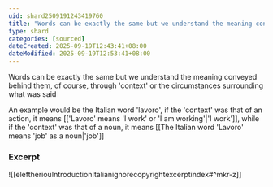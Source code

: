 ```yaml
---
uid: shard2509191243419760
title: "Words can be exactly the same but we understand the meaning conveyed behind them because of the 'context' or the circumstances surrounding what was said"
type: shard
categories: [sourced]
dateCreated: 2025-09-19T12:43:41+08:00
dateModified: 2025-09-19T12:53:41+08:00
---
```

Words can be exactly the same but we understand the meaning conveyed behind them, of course, through 'context' or the circumstances surrounding what was said

An example would be the Italian word 'lavoro', if the 'context' was that of an action, it means [['Lavoro' means 'I work' or 'I am working'|'I work']], while if the 'context' was that of a noun, it means [[The Italian word 'Lavoro' means 'job' as a noun|'job']]

### Excerpt
![[eleftheriouIntroductionItalianignorecopyrightexcerptindex#^mkr-z]]